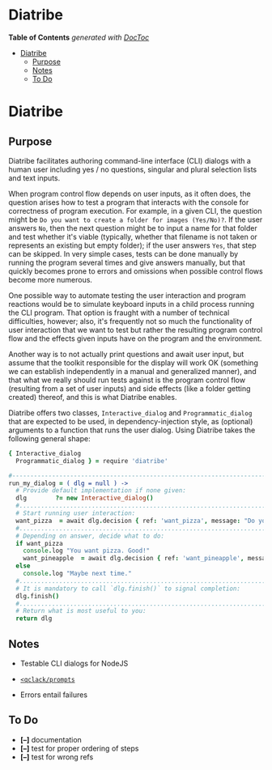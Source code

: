 
# Diatribe

<!-- START doctoc generated TOC please keep comment here to allow auto update -->
<!-- DON'T EDIT THIS SECTION, INSTEAD RE-RUN doctoc TO UPDATE -->
**Table of Contents**  *generated with [DocToc](https://github.com/thlorenz/doctoc)*

- [Diatribe](#diatribe)
  - [Purpose](#purpose)
  - [Notes](#notes)
  - [To Do](#to-do)

<!-- END doctoc generated TOC please keep comment here to allow auto update -->



# Diatribe

## Purpose

Diatribe facilitates authoring command-line interface (CLI) dialogs with a human user including yes&nbsp;/
no questions, singular and plural selection lists and text inputs.

When program control flow depends on user inputs, as it often does, the question arises how to test a
program that interacts with the console for correctness of program execution. For example, in a given CLI,
the question might be `Do you want to create a folder for images (Yes/No)?`. If the user answers `No`, then
the next question might be to input a name for that folder and test whether it's viable (typically, whether
that filename is not taken or represents an existing but empty folder); if the user answers `Yes`, that step
can be skipped. In very simple cases, tests can be done manually by running the program several times and
give answers manually, but that quickly becomes prone to errors and omissions when possible control flows
become more numerous.

One possible way to automate testing the user interaction and program reactions would be to simulate
keyboard inputs in a child process running the CLI program. That option is fraught with a number of
technical difficulties, however; also, it's frequently not so much the functionality of user interaction
that we want to test but rather the resulting program control flow and the effects given inputs have on the
program and the environment.

Another way is to not actually print questions and await user input, but assume that the toolkit responsible
for the display will work OK (something we can establish independently in a manual and generalized manner),
and that what we really should run tests against is the program control flow (resulting from a set of user
inputs) and side effects (like a folder getting created) thereof, and this is what Diatribe enables.

Diatribe offers two classes, `Interactive_dialog` and `Programmatic_dialog` that are expected to be used, in
dependency-injection style, as (optional) arguments to a function that runs the user dialog. Using Diatribe
takes the following general shape:

```coffee
{ Interactive_dialog
  Programmatic_dialog } = require 'diatribe'

#-----------------------------------------------------------------------------------------------------------
run_my_dialog = ( dlg = null ) ->
  # Provide default implementation if none given:
  dlg        ?= new Interactive_dialog()
  #.........................................................................................................
  # Start running user interaction:
  want_pizza  = await dlg.decision { ref: 'want_pizza', message: "Do you want pizza?", }
  #.........................................................................................................
  # Depending on answer, decide what to do:
  if want_pizza
    console.log "You want pizza. Good!"
    want_pineapple  = await dlg.decision { ref: 'want_pineapple', message: "Do you want pinapple?", }
  else
    console.log "Maybe next time."
  #.........................................................................................................
  # It is mandatory to call `dlg.finish()` to signal completion:
  dlg.finish()
  #.........................................................................................................
  # Return what is most useful to you:
  return dlg
```


## Notes

* Testable CLI dialogs for NodeJS

* [`<qclack/prompts`](https://github.com/bombshell-dev/clack/tree/main/packages/prompts#readme)

* Errors entail failures


## To Do

* **[–]** documentation
* **[–]** test for proper ordering of steps
* **[–]** test for wrong refs


